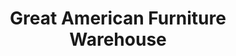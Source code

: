 ---
title: "Great American Furniture Warehouse"
url: /redmond/great-american-furniture-warehouse/
shop: Möbel
---